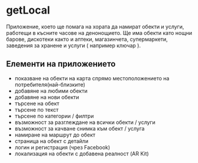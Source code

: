 # getLocal

Приложение, което ще помага на хората да намират обекти и услуги, работещи в късните часове на денонощието. Ще има обекти като нощни барове, дискотеки както и аптеки, магазинчета, супермаркети, заведения за хранене и услуги ( например ключар ).

## Елементи на приложението

* показване на обекти на карта спрямо местоположението на потребителя(най-близките)
* добавяне на любими обекти
* добавяне на нови обекти
* търсене на обект
* търсене по текст
* търсене по категории / филтри
* възможност за разглеждане на всички обекти / услуги
* възможност за качване снимка към обект / услуга
* намиране на маршрут до обект
* страница на обект с детайли
* логин и регистрация (чрез Facebook)
* локализация на обекти с добавена реалност (AR Kit)
